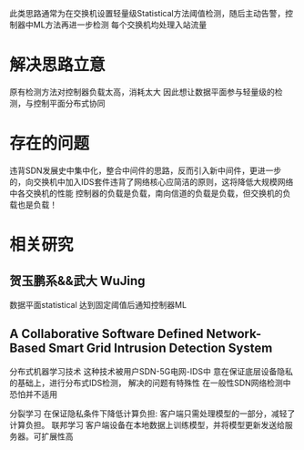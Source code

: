 此类思路通常为在交换机设置轻量级Statistical方法阈值检测，随后主动告警，控制器中ML方法再进一步检测
每个交换机均处理入站流量
# 解决思路立意
原有检测方法对控制器负载太高，消耗太大
因此想让数据平面参与轻量级的检测，与控制平面分布式协同
# 存在的问题
违背SDN发展史中集中化，整合中间件的思路，反而引入新中间件，更进一步的，向交换机中加入IDS套件违背了网络核心应简洁的原则，这将降低大规模网络中各交换机的性能
控制器的负载是负载，南向信道的负载是负载，但交换机的负载也是负载！
# 相关研究
## 贺玉鹏系&&武大 WuJing
数据平面statistical 达到固定阈值后通知控制器ML
## A Collaborative Software Defined Network-Based Smart Grid Intrusion Detection System
分布式机器学习技术
这种技术被用户SDN-5G电网-IDS中
意在保证底层设备隐私的基础上，进行分布式IDS检测，
解决的问题有特殊性
在一般性SDN网络检测中恐怕并不适用

分裂学习
在保证隐私条件下降低计算负担: 客户端只需处理模型的一部分，减轻了计算负担。
联邦学习
客户端设备在本地数据上训练模型，并将模型更新发送给服务器。可扩展性高